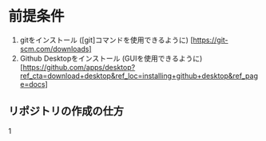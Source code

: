 # 前提条件
1. gitをインストール ([git]コマンドを使用できるように)
   [https://git-scm.com/downloads]
2. Github Desktopをインストール (GUIを使用できるように)
   [https://github.com/apps/desktop?ref_cta=download+desktop&ref_loc=installing+github+desktop&ref_page=docs]
  
## リポジトリの作成の仕方
1 
